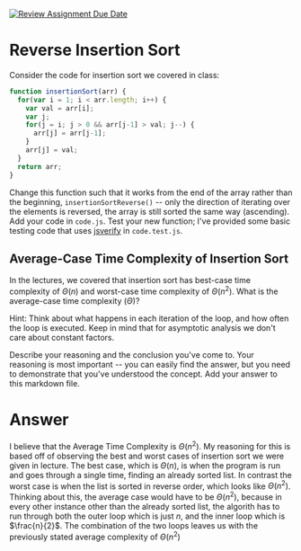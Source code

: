 [![Review Assignment Due Date](https://classroom.github.com/assets/deadline-readme-button-24ddc0f5d75046c5622901739e7c5dd533143b0c8e959d652212380cedb1ea36.svg)](https://classroom.github.com/a/Bi-S25fM)
# Reverse Insertion Sort

Consider the code for insertion sort we covered in class:

```javascript
function insertionSort(arr) {
  for(var i = 1; i < arr.length; i++) {
    var val = arr[i];
    var j;
    for(j = i; j > 0 && arr[j-1] > val; j--) {
      arr[j] = arr[j-1];
    }
    arr[j] = val;
  }
  return arr;
}
```

Change this function such that it works from the end of the array rather than
the beginning, `insertionSortReverse()` -- only the direction of
iterating over the elements is reversed, the array is still sorted the same way
(ascending). Add your code in `code.js`. Test your new function; I've provided
some basic testing code that uses [jsverify](https://jsverify.github.io/) in
`code.test.js`.

## Average-Case Time Complexity of Insertion Sort

In the lectures, we covered that insertion sort has best-case time complexity of
$\Theta(n)$ and worst-case time complexity of $\Theta(n^2)$. What is the
average-case time complexity ($\Theta$)?

Hint: Think about what happens in each iteration of the loop, and how often the
loop is executed. Keep in mind that for asymptotic analysis we don't care about
constant factors.

Describe your reasoning and the conclusion you've come to. Your reasoning is
most important -- you can easily find the answer, but you need to demonstrate
that you've understood the concept. Add your answer to this markdown file.

# Answer 
I believe that the Average Time Complexity is $\Theta(n^2)$. My reasoning for this is based off of observing the best and worst cases of insertion sort
we were given in lecture. The best case, which is $\Theta(n)$, is when the program is run and goes through a single time, finding an already sorted list.
In contrast the worst case is when the list is sorted in reverse order, which looks like $\Theta(n^2)$. Thinking about this, the average case would 
have to be $\Theta(n^2)$, because in every other instance other than the already sorted list, the algorith has to run through both the outer loop which is
just $n$, and the inner loop which is $\frac{n}{2}$. The combination of the two loops leaves us with the previously stated average complexity of $\Theta(n^2)$
